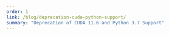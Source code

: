 ```yaml
---
order: 1
link: /blog/deprecation-cuda-python-support/
summary: "Deprecation of CUDA 11.6 and Python 3.7 Support"
---
```

